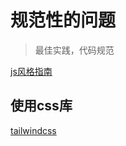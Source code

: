 # 规范性的问题

> 最佳实践，代码规范

[js风格指南](https://github.com/airbnb/javascript)

## 使用css库

[tailwindcss](https://tailwindcss.com/docs/guides/vite)
